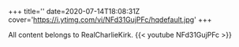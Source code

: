 +++
title=''
date=2020-07-14T18:08:31Z
cover='https://i.ytimg.com/vi/NFd31GujPFc/hqdefault.jpg'
+++

All content belongs to RealCharlieKirk.
{{< youtube NFd31GujPFc >}}
